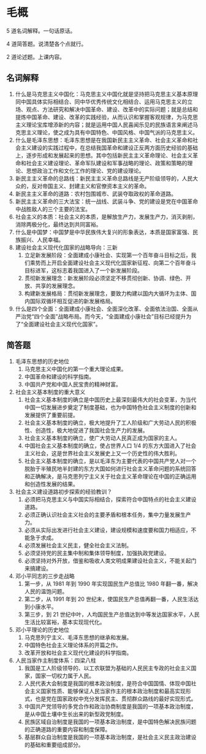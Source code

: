 # 毛概

5 道名词解释。一句话原话。

4 道简答题。说清楚各个点就行。

2 道论述题。上课内容。

## 名词解释

1. 什么是马克思主义中国化：马克思主义中国化就是坚持把马克思主义基本原理同中国具体实际相结合、同中华优秀传统文化相结合、运用马克思主义的立场、观点、方法研究和解决中国革命、建设、改革中的实际问题；就是总结和提炼中国革命、建设、改革的实践经验，从而认识和掌握客观规律，为马克思主义理论宝库增添新的内容；就是运用中国人民喜闻乐见的民族语言来阐述马克思主义理论，使之成为具有中国特色、中国风格、中国气派的马克思主义。
2. 什么是毛泽东思想：毛泽东思想是在我国新民主主义革命、社会主义革命和社会主义建设的实践过程中，在总结我国革命和建设正反两方面历史经验的基础上，逐步形成和发展起来的思想。其中包括新民主主义革命理论、社会主义革命和社会主义建设理论、革命军队建设和军事战略的理论、政策和策略的理论、思想政治工作和文化工作的理论、党的建设理论。
3. 新民主主义革命的总路线：新民主主义革命总路线是无产阶级领导的，人民大众的，反对帝国主义、封建主义和官僚资本主义的革命。
4. 新民主主义革命的道路：农村包围城市、武装夺取政权的革命道路。
5. 新民主主义革命的三大法宝：统一战线、武装斗争、党的建设是党在中国革命中战胜敌人的三个主要的法宝。
6. 社会主义的本质：社会主义的本质，是解放生产力，发展生产力，消灭剥削，消除两极分化，最终达到共同富裕。
7. 什么是中国梦：中国梦是中华民族伟大复兴的形象表达，本质是国家富强、民族振兴、人民幸福。
8. 建设社会主义现代化国家的战略导向：三新
    1. 立足新发展阶段：全面建成小康社会、实现第一个百年奋斗目标之后，我们乘势而上开启全面建设社会主义现代化国家新征程、向第二个百年奋斗目标进军，这标志着我国进入了一个新发展阶段。
    2. 贯彻新发展理念：新发展阶段必须坚定不移贯彻创新、协调、绿色、开放、共享的发展理念。
    3. 构建新发展格局：贯彻新发展理念，要致力构建以国内大循环为主体、国内国际双循环相互促进的新发展格局。
9. 什么是四个全面：全面建成小康社会、全面深化改革、全面依法治国、全面从严治党“四个全面”战略布局。而今天，“全面建成小康社会”目标已经提升为了“全面建设社会主义现代化国家”。


## 简答题

1. 毛泽东思想的历史地位
    1. 马克思主义中国化的第一个重大理论成果。
    2. 中国革命和建设的科学指南。
    3. 中国共产党和中国人民宝贵的精神财富。
2. 社会主义基本制度的重大意义
    1. 社会主义基本制度的确立是中国历史上最深刻最伟大的社会变革，为当代中国一切发展进步奠定了制度基础，也为中国特色社会主义制度的创新和发展提供了重要前提。
    2. 社会主义基本制度的确立，极大地提升了工人阶级和广大劳动人民的积极性、创造性，极大地促进了我国社会生产力的发展。
    3. 社会主义基本制度的确立，使广大劳动人民真正成为国家的主人。
    4. 中国社会主义基本制度的确立，使占世界人口 1/4 的东方大国进入了社会主义社会，这是世界社会主义发展史上又一个历史性的伟大胜利。
    5. 社会主义基本制度的确立，是以毛泽东为主要代表的中国共产党人对一个脱胎于半殖民地半封建的东方大国如何进行社会主义革命问题的系统回答和正确解决，是马克思列宁主义关于社会主义革命理论在中国的正确运用和创造性发展的结果。
3. 社会主义建设道路初步探索的经验教训？
    1. 必须把马克思主义与中国实际相结合，探索符合中国特点的社会主义建设道路。
    2. 必须正确认识社会主义社会的主要矛盾和根本任务，集中力量发展生产力。
    3. 必须从实际出发进行社会主义建设，建设规模和速度要和国力相适应，不能急于求成。
    4. 必须发展社会主义民主，健全社会主义法制。
    5. 必须坚持党的民主集中制和集体领导制度，加强执政党建设。
    6. 必须坚持对外开放，借鉴和吸收人类文明成果建设社会主义，不能关起门来搞建设。
4. 邓小平同志的三步走战略
    1. 第一步，从 1981 年到 1990 年实现国民生产总值比 1980 年翻一番，解决人民的温饱问题。
    2. 第二步，从 1991 年到 20 世纪末，使国民生产总值再翻一番，人民生活达到小康水平。
    3. 第三步，到 21 世纪中叶，人均国民生产总值达到中等发达国家水平，人民生活比较富裕，基本实现现代化。
5. 邓小平理论的历史地位
    1. 马克思列宁主义、毛泽东思想的继承和发展。
    2. 中国特色社会主义理论体系的开篇之作。
    3. 改革开放和社会主义现代化建设的科学指南。
6. 人民当家作主制度体系：四梁八柱
    1. 我国是工人阶级领导的、以工农联盟为基础的人民民主专政的社会主义国家，国家一切权力属于人民。
    2. 人民代表大会制度是我国的根本政治制度，是符合中国国情、体现中国社会主义国家性质、能够保证人民当家作主的根本政治制度和最高实现形式，也是党在国家政权中充分发挥民主、贯彻群众路线的最好实现形式。
    3. 中国共产党领导的多党合作和政治协商制度是我国的一项基本政治制度，是从中国土壤中生长出来的新型政党制度。
    4. 民族区域自治制度是我国的一项基本政治制度，是中国特色解决民族问题的正确道路的重要内容和制度保障。
    5. 基层群众自治制度是我国的一项基本政治制度，是社会主义民主政治建设的基础和重要组成部分。